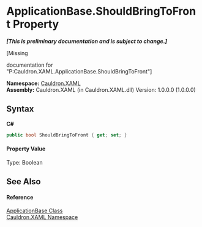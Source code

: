 # ApplicationBase.ShouldBringToFront Property 
 _**\[This is preliminary documentation and is subject to change.\]**_

\[Missing <summary> documentation for "P:Cauldron.XAML.ApplicationBase.ShouldBringToFront"\]

**Namespace:**&nbsp;<a href="N_Cauldron_XAML">Cauldron.XAML</a><br />**Assembly:**&nbsp;Cauldron.XAML (in Cauldron.XAML.dll) Version: 1.0.0.0 (1.0.0.0)

## Syntax

**C#**<br />
``` C#
public bool ShouldBringToFront { get; set; }
```


#### Property Value
Type: Boolean

## See Also


#### Reference
<a href="T_Cauldron_XAML_ApplicationBase">ApplicationBase Class</a><br /><a href="N_Cauldron_XAML">Cauldron.XAML Namespace</a><br />